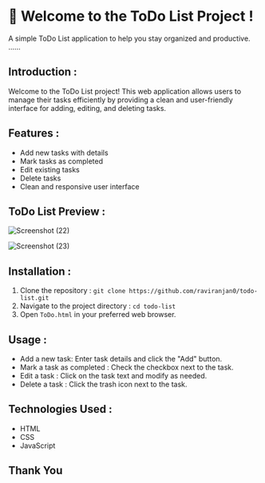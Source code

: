 
# 🚀 Welcome to the ToDo List Project !

A simple ToDo List application to help you stay organized and productive.  ......


## Introduction :

Welcome to the ToDo List project! This web application allows users to manage their tasks efficiently by providing a clean and user-friendly interface for adding, editing, and deleting tasks.

## Features :

- Add new tasks with details
- Mark tasks as completed
- Edit existing tasks
- Delete tasks
- Clean and responsive user interface

## ToDo List Preview :

![Screenshot (22)](https://github.com/raviranjan0/ToDo-List/assets/100368738/fc4de217-efde-4d78-a0ff-6d2333ca1ad5)

![Screenshot (23)](https://github.com/raviranjan0/ToDo-List/assets/100368738/2b03f3e1-85c6-4b03-9e20-a2989839a977)

## Installation :

1. Clone the repository : `git clone https://github.com/raviranjan0/todo-list.git`
2. Navigate to the project directory : `cd todo-list`
3. Open `ToDo.html` in your preferred web browser.

## Usage :

- Add a new task: Enter task details and click the "Add" button.
- Mark a task as completed : Check the checkbox next to the task.
- Edit a task : Click on the task text and modify as needed.
- Delete a task : Click the trash icon next to the task.

## Technologies Used :

- HTML
- CSS
- JavaScript

## Thank You 

